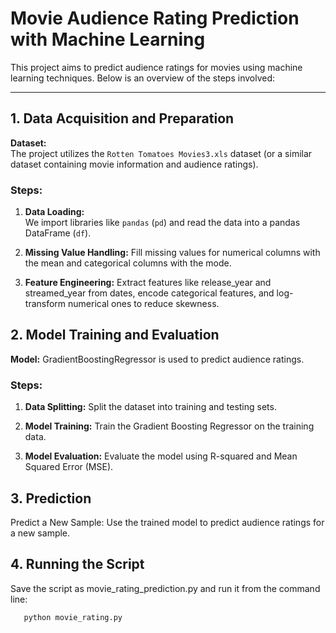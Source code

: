 # Movie Audience Rating Prediction with Machine Learning

This project aims to predict audience ratings for movies using machine learning techniques. Below is an overview of the steps involved:

---

## 1. Data Acquisition and Preparation

**Dataset:**  
The project utilizes the `Rotten Tomatoes Movies3.xls` dataset (or a similar dataset containing movie information and audience ratings).

### Steps:
1. **Data Loading:**  
   We import libraries like `pandas` (`pd`) and read the data into a pandas DataFrame (`df`).

2. **Missing Value Handling:**
   Fill missing values for numerical columns with the mean and categorical columns with the mode.

3. **Feature Engineering:**
   Extract features like release_year and streamed_year from dates, encode categorical features, and log-transform numerical ones to reduce skewness.

## 2. Model Training and Evaluation

**Model:**
GradientBoostingRegressor is used to predict audience ratings.

### Steps:
1. **Data Splitting:**
    Split the dataset into training and testing sets.

2. **Model Training:**
    Train the Gradient Boosting Regressor on the training data.

3. **Model Evaluation:**
    Evaluate the model using R-squared and Mean Squared Error (MSE).


## 3. Prediction

Predict a New Sample:
Use the trained model to predict audience ratings for a new sample.

## 4. Running the Script
Save the script as movie_rating_prediction.py and run it from the command line:

```base
   python movie_rating.py
